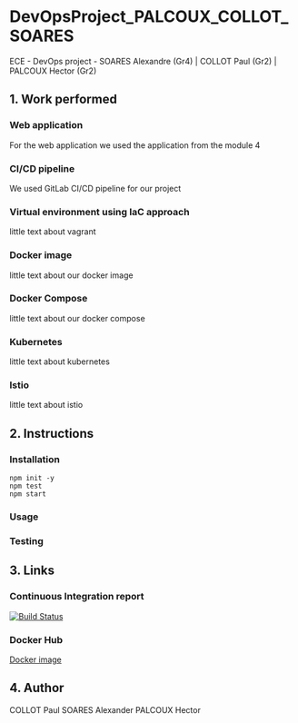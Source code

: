 # DevOpsProject_PALCOUX_COLLOT_SOARES
ECE - DevOps project - SOARES Alexandre (Gr4) | COLLOT Paul (Gr2) | PALCOUX Hector (Gr2)

## 1. Work performed

### Web application
  For the web application we used the application from the module 4
### CI/CD pipeline
  We used GitLab CI/CD pipeline for our project
### Virtual environment using IaC approach 
  little text about vagrant
### Docker image
  little text about our docker image
### Docker Compose
  little text about our docker compose
### Kubernetes
  little text about kubernetes
### Istio
  little text about istio

## 2. Instructions

### Installation

    npm init -y
    npm test
    npm start

### Usage

### Testing


## 3. Links

### Continuous Integration report
[![Build Status](https://travis-ci.com/SoaAlex/DevOpsProject_PALCOUX_COLLOT_SOARES.svg?token=wyr2LsxQv7Rz663oxwoS&branch=main)](https://travis-ci.com/SoaAlex/DevOpsProject_PALCOUX_COLLOT_SOARES)

### Docker Hub
[Docker image](https://hub.docker.com/repository/docker/alsoares59/devops-project)


## 4. Author

COLLOT Paul
SOARES Alexander
PALCOUX Hector
